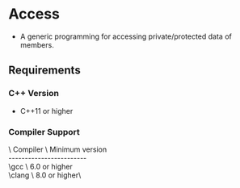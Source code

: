 # Access
* A generic programming for accessing private/protected data of members.

## Requirements
### C++ Version
* C++11 or higher
### Compiler Support

\ Compiler \ Minimum version \
\----------\--------------\
\gcc       \ 6.0 or higher\
\clang     \ 8.0 or higher\


